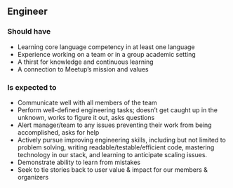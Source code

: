 Engineer
--------

### Should have
* Learning core language competency in at least one language
* Experience working on a team or in a group academic setting
* A thirst for knowledge and continuous learning
* A connection to Meetup’s mission and values

### Is expected to
* Communicate well with all members of the team
* Perform well-defined engineering tasks; doesn’t get caught up in the unknown, works to figure it out, asks questions
* Alert manager/team to any issues preventing their work from being accomplished, asks for help
* Actively pursue improving engineering skills, including but not limited to problem solving, writing readable/testable/efficient code, mastering technology in our stack, and learning to anticipate scaling issues.
* Demonstrate ability to learn from mistakes
* Seek to tie stories back to user value & impact for our members & organizers
